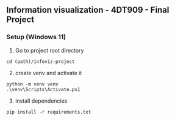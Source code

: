 ## Information visualization - 4DT909 - Final Project

### Setup (Windows 11)

1. Go to project root directory

```
cd (path)/infoviz-project
```

2. create venv and activate it

```
python -m venv venv
.\venv\Scripts\Activate.ps1
```

3. install dependencies

```
pip install -r requirements.txt
```
